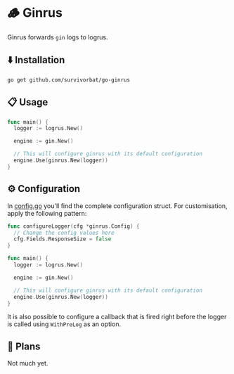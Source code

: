 # 🪵 Ginrus

Ginrus forwards `gin` logs to logrus.

## ⬇️ Installation

`go get github.com/survivorbat/go-ginrus`

## 📋 Usage

```go
func main() {
  logger := logrus.New()

  engine := gin.New()

  // This will configure ginrus with its default configuration
  engine.Use(ginrus.New(logger))
}
```

## ⚙️ Configuration

In [config.go](./config.go) you'll find the complete configuration struct.
For customisation, apply the following pattern:

```go
func configureLogger(cfg *ginrus.Config) {
  // Change the config values here
  cfg.Fields.ResponseSize = false
}

func main() {
  logger := logrus.New()

  engine := gin.New()

  // This will configure ginrus with its default configuration
  engine.Use(ginrus.New(logger))
}
```

It is also possible to configure a callback that is fired right before the logger is called using `WithPreLog` as an option.

## 🔭 Plans

Not much yet.

